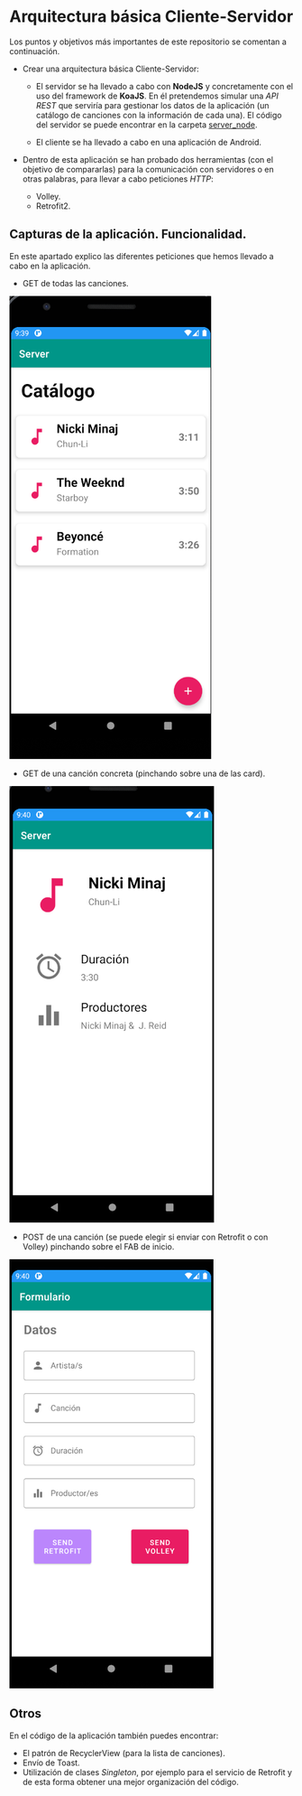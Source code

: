 # Arquitectura básica Cliente-Servidor
Los puntos y objetivos más importantes de este repositorio se comentan a continuación.
- Crear una arquitectura básica Cliente-Servidor:
  - El servidor se ha llevado a cabo con **NodeJS** y concretamente con el uso del framework de **KoaJS**. En él pretendemos simular una *API REST* que serviría para gestionar los datos de la aplicación (un catálogo de canciones con la información de cada una). El código del servidor se puede encontrar en la carpeta [server_node](./server_node).
  
  - El cliente se ha llevado a cabo en una aplicación de Android. 
  
- Dentro de esta aplicación se han probado dos herramientas (con el objetivo de compararlas) para la comunicación con servidores o en otras palabras, para llevar a cabo peticiones *HTTP*:
    - Volley.
    - Retrofit2.

## Capturas de la aplicación. Funcionalidad.

En este apartado explico las diferentes peticiones que hemos llevado a cabo en la aplicación.

- GET de todas las canciones.

![get](./docs/capturas/getcanciones.png)

- GET de una canción concreta (pinchando sobre una de las card).

![getOne](./docs/capturas/getCancion.png)

- POST de una canción (se puede elegir si enviar con Retrofit o con Volley) pinchando sobre el FAB de inicio.

![post](./docs/capturas/postCancion.png)

## Otros

En el código de la aplicación también puedes encontrar:

- El patrón de RecyclerView (para la lista de canciones).
- Envío de Toast.
- Utilización de clases *Singleton*, por ejemplo para el servicio de Retrofit y de esta forma obtener una mejor organización del código.